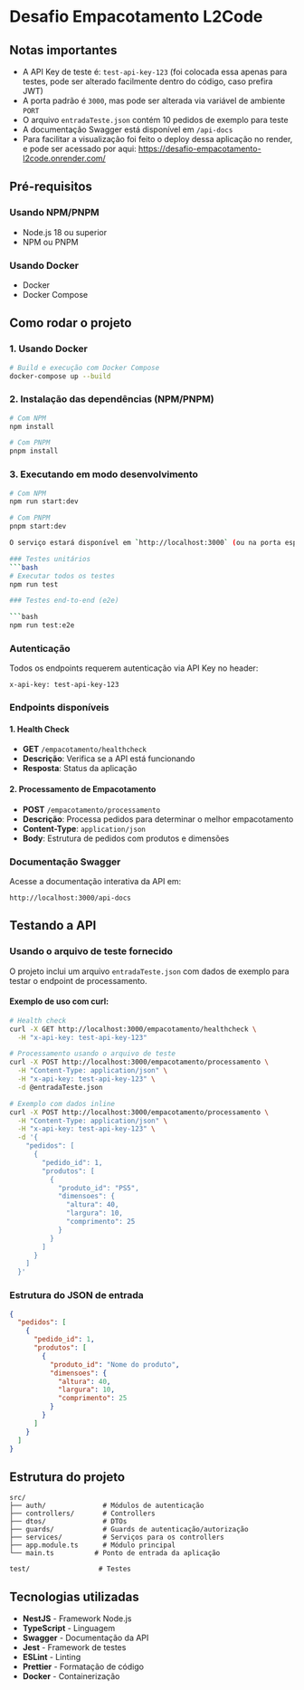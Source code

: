 # Desafio Empacotamento L2Code

## Notas importantes

- A API Key de teste é: `test-api-key-123` (foi colocada essa apenas para testes, pode ser alterado facilmente dentro do código, caso prefira JWT)
- A porta padrão é `3000`, mas pode ser alterada via variável de ambiente `PORT`
- O arquivo `entradaTeste.json` contém 10 pedidos de exemplo para teste
- A documentação Swagger está disponível em `/api-docs`
- Para facilitar a visualização foi feito o deploy dessa aplicação no render, e pode ser acessado por aqui: https://desafio-empacotamento-l2code.onrender.com/

## Pré-requisitos

### Usando NPM/PNPM
- Node.js 18 ou superior
- NPM ou PNPM

### Usando Docker
- Docker
- Docker Compose

## Como rodar o projeto

### 1. Usando Docker

```bash
# Build e execução com Docker Compose
docker-compose up --build

```
### 2. Instalação das dependências (NPM/PNPM)

```bash
# Com NPM
npm install

# Com PNPM
pnpm install
```

### 3. Executando em modo desenvolvimento

```bash
# Com NPM
npm run start:dev

# Com PNPM
pnpm start:dev

O serviço estará disponível em `http://localhost:3000` (ou na porta especificada).

### Testes unitários
```bash
# Executar todos os testes
npm run test

### Testes end-to-end (e2e)

```bash
npm run test:e2e
```

### Autenticação
Todos os endpoints requerem autenticação via API Key no header:
```
x-api-key: test-api-key-123
```

### Endpoints disponíveis

#### 1. Health Check
- **GET** `/empacotamento/healthcheck`
- **Descrição**: Verifica se a API está funcionando
- **Resposta**: Status da aplicação

#### 2. Processamento de Empacotamento
- **POST** `/empacotamento/processamento`
- **Descrição**: Processa pedidos para determinar o melhor empacotamento
- **Content-Type**: `application/json`
- **Body**: Estrutura de pedidos com produtos e dimensões

### Documentação Swagger
Acesse a documentação interativa da API em:
```
http://localhost:3000/api-docs
```

## Testando a API

### Usando o arquivo de teste fornecido

O projeto inclui um arquivo `entradaTeste.json` com dados de exemplo para testar o endpoint de processamento.

#### Exemplo de uso com curl:

```bash
# Health check
curl -X GET http://localhost:3000/empacotamento/healthcheck \
  -H "x-api-key: test-api-key-123"

# Processamento usando o arquivo de teste
curl -X POST http://localhost:3000/empacotamento/processamento \
  -H "Content-Type: application/json" \
  -H "x-api-key: test-api-key-123" \
  -d @entradaTeste.json

# Exemplo com dados inline
curl -X POST http://localhost:3000/empacotamento/processamento \
  -H "Content-Type: application/json" \
  -H "x-api-key: test-api-key-123" \
  -d '{
    "pedidos": [
      {
        "pedido_id": 1,
        "produtos": [
          {
            "produto_id": "PS5",
            "dimensoes": {
              "altura": 40,
              "largura": 10,
              "comprimento": 25
            }
          }
        ]
      }
    ]
  }'
```

### Estrutura do JSON de entrada

```json
{
  "pedidos": [
    {
      "pedido_id": 1,
      "produtos": [
        {
          "produto_id": "Nome do produto",
          "dimensoes": {
            "altura": 40,
            "largura": 10,
            "comprimento": 25
          }
        }
      ]
    }
  ]
}
```

## Estrutura do projeto

```
src/
├── auth/              # Módulos de autenticação
├── controllers/       # Controllers
├── dtos/              # DTOs
├── guards/            # Guards de autenticação/autorização
├── services/          # Serviços para os controllers
├── app.module.ts      # Módulo principal
└── main.ts          # Ponto de entrada da aplicação

test/                 # Testes
```

## Tecnologias utilizadas

- **NestJS** - Framework Node.js
- **TypeScript** - Linguagem
- **Swagger** - Documentação da API
- **Jest** - Framework de testes
- **ESLint** - Linting
- **Prettier** - Formatação de código
- **Docker** - Containerização
